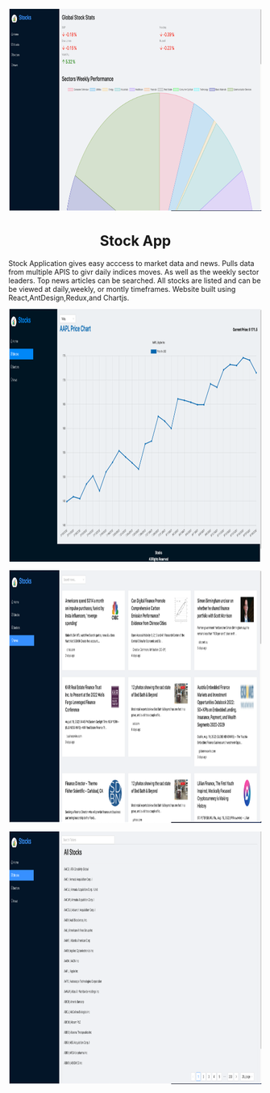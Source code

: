 <p align = "center">
    <img alt="Home" src="/pictures/Home.png" width ="500" height="400"/>
</p>
<h1 align="center">Stock App</h1>
<p>
 Stock Application gives easy acccess to market data and news. Pulls data from multiple APIS to givr daily indices moves. As well as the weekly sector leaders. Top news articles can be searched. All stocks are listed and can be be viewed at daily,weekly, or montly timeframes. Website built using React,AntDesign,Redux,and Chartjs. 
</p>
<p align="center">
    <img alt="Chart" src="/pictures/Chart.png" width ="500" height="500"/>
</p>

<p align="center">
    <img alt="News" src="/pictures/News.png" width ="500" height="500"/>
</p>

<p align="center">
    <img alt="List" src="/pictures/List.png" width ="500" height="500"/>
</p>




